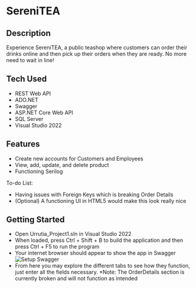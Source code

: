 # SereniTEA

## Description
Experience SereniTEA, a public teashop where customers can order their drinks online and then pick up their orders when they are ready. No more need to wait in line!
## Tech Used
- REST Web API
- ADO.NET
- Swagger 
- ASP.NET Core Web API
- SQL Server
- Visual Studio 2022
## Features
- Create new accounts for Customers and Employees
- View, add, update, and delete product
- Functioning Serilog

To-do List:
- Having issues with Foreign Keys which is breaking Order Details
- (Optional) A functioning UI in HTML5 would make this look really nice

## Getting Started
- Open Urrutia_Project1.sln in Visual Studio 2022
- When loaded, press Ctrl + Shift + B to build the application and then press Ctrl + F5 to run the program
- Your internet browser should appear to show the app in Swagger![Setup Swagger](https://user-images.githubusercontent.com/56136329/164046988-db924578-825a-4508-b56a-c837b30fac4f.PNG)
- From here you may explore the different tabs to see how they function, just enter all the fields necessary. *Note: The OrderDetails section is currently broken and will not function as intended
